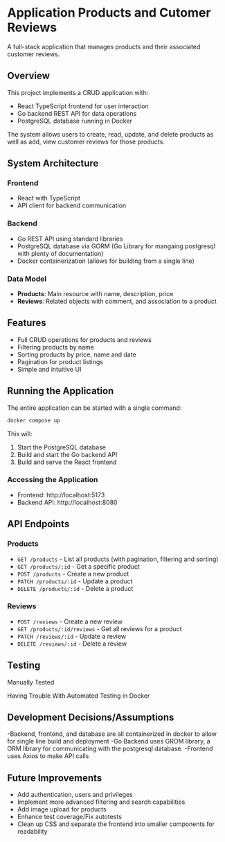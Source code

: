 # Application Products and Cutomer Reviews

A full-stack application that manages products and their associated customer reviews.

## Overview

This project implements a CRUD application with:
- React TypeScript frontend for user interaction
- Go backend REST API for data operations
- PostgreSQL database running in Docker

The system allows users to create, read, update, and delete products as well as add, view customer reviews for those products.

## System Architecture

### Frontend
- React with TypeScript
- API client for backend communication

### Backend
- Go REST API using standard libraries
- PostgreSQL database via GORM (Go Library for mangaing postgresql with plenty of documentation)
- Docker containerization (allows for building from a single line)

### Data Model
- **Products**: Main resource with name, description, price
- **Reviews**: Related objects with comment, and association to a product

## Features

- Full CRUD operations for products and reviews
- Filtering products by name
- Sorting products by price, name and date
- Pagination for product listings
- Simple and intuitive UI

## Running the Application

The entire application can be started with a single command:

```bash
docker compose up
```

This will:
1. Start the PostgreSQL database
2. Build and start the Go backend API
3. Build and serve the React frontend

### Accessing the Application

- Frontend: http://localhost:5173
- Backend API: http://localhost:8080

## API Endpoints

### Products

- `GET /products` - List all products (with pagination, filtering and sorting)
- `GET /products/:id` - Get a specific product
- `POST /products` - Create a new product
- `PATCH /products/:id` - Update a product
- `DELETE /products/:id` - Delete a product

### Reviews

- `POST /reviews` - Create a new review
- `GET /products/:id/reviews` - Get all reviews for a product
- `PATCH /reviews/:id` - Update a review
- `DELETE /reviews/:id` - Delete a review

## Testing

Manually Tested

Having Trouble With Automated Testing in Docker

## Development Decisions/Assumptions

-Backend, frontend, and database are all containerized in docker to allow for single line build and deployment
-Go Backend uses GROM library, a ORM library for communicating with the postgresql database.
-Frontend uses Axios to make API calls

## Future Improvements

- Add authentication, users and privileges
- Implement more advanced filtering and search capabilities
- Add image upload for products
- Enhance test coverage/Fix autotests
- Clean up CSS and separate the frontend into smaller components for readability
